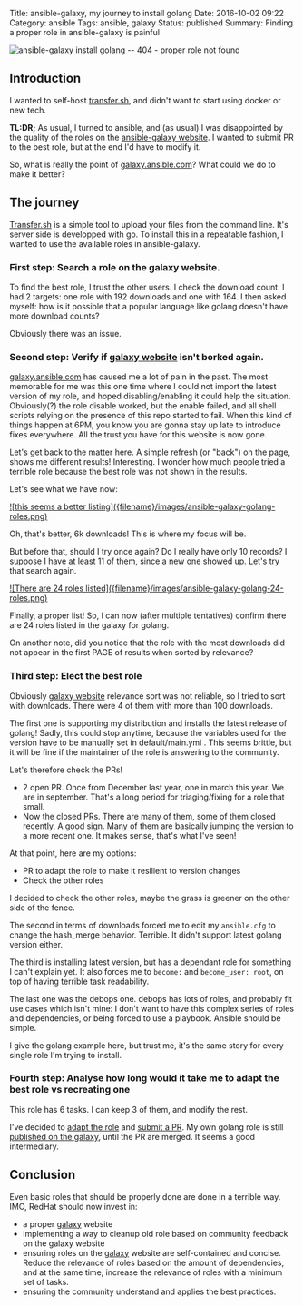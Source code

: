Title: ansible-galaxy, my journey to install golang
Date: 2016-10-02 09:22
Category: ansible
Tags: ansible, galaxy
Status: published
Summary: Finding a proper role in ansible-galaxy is painful

![ansible-galaxy install golang -- 404 - proper role not found]({filename}/images/ansible-galaxy-install-golang.png)

## Introduction

I wanted to self-host [transfer.sh][transfer.sh], and didn't want to start using docker or new tech.

**TL:DR;** As usual, I turned to ansible, and (as usual) I was disappointed by the quality of the roles on the [ansible-galaxy website][ansible-galaxy]. I wanted to submit PR to the best role, but at the end I'd have to modify it.

So, what is really the point of [galaxy.ansible.com][ansible-galaxy]? What could we do to make it better?

## The journey

[Transfer.sh][transfer.sh] is a simple tool to upload your files from the command line. It's server side is developped with go.
To install this in a repeatable fashion, I wanted to use the available roles in ansible-galaxy.

### First step: Search a role on the galaxy website.

To find the best role, I trust the other users. I check the download count.
I had 2 targets: one role with 192 downloads and one with 164.
I then asked myself: how is it possible that a popular language like golang doesn't have more download counts?

Obviously there was an issue.

### Second step: Verify if [galaxy website][ansible-galaxy] isn't borked again.

[galaxy.ansible.com][ansible-galaxy] has caused me a lot of pain in the past.
The most memorable for me was this one time where I could not import the latest version of my role, and hoped disabling/enabling it could help the situation. Obviously(?) the role disable worked, but the enable failed, and all shell scripts relying on the presence of this repo started to fail. When this kind of things happen at 6PM, you know you are gonna stay up late to introduce fixes everywhere. All the trust you have for this website is now gone.

Let's get back to the matter here. A simple refresh (or "back") on the page, shows me different results! Interesting.
I wonder how much people tried a terrible role because the best role was not shown in the results.

Let's see what we have now:

<a href="https://raw.githubusercontent.com/evrardjp/evrard.me/2d154fbf31f9666e37b578a5630394a824c08b66/content/images/ansible-galaxy-golang-roles.png">
![this seems a better listing]({filename}/images/ansible-galaxy-golang-roles.png)
</a>

Oh, that's better, 6k downloads! This is where my focus will be.

But before that, should I try once again? Do I really have only 10 records? I suppose I have at least 11 of them, since a new one showed up.
Let's try that search again.

<a href="https://raw.githubusercontent.com/evrardjp/evrard.me/2d154fbf31f9666e37b578a5630394a824c08b66/content/images/ansible-galaxy-golang-24-roles.png">
![There are 24 roles listed]({filename}/images/ansible-galaxy-golang-24-roles.png)
</a>

Finally, a proper list! So, I can now (after multiple tentatives) confirm there are 24 roles listed in the galaxy for golang.

On another note, did you notice that the role with the most downloads did not appear in the first PAGE of results when sorted by relevance?

### Third step: Elect the best role

Obviously [galaxy website][ansible-galaxy] relevance sort was not reliable, so I tried to sort with downloads.
There were 4 of them with more than 100 downloads.

The first one is supporting my distribution and installs the latest release of golang! Sadly, this could stop anytime, because the variables used for the version have to be manually set in default/main.yml . This seems brittle, but it will be fine if the maintainer of the role is answering to the community.

Let's therefore check the PRs!

* 2 open PR. Once from December last year, one in march this year. We are in september. That's a long period for triaging/fixing for a role that small.
* Now the closed PRs. There are many of them, some of them closed recently. A good sign. Many of them are basically jumping the version to a more recent one. It makes sense, that's what I've seen!

At that point, here are my options:

* PR to adapt the role to make it resilient to version changes
* Check the other roles

I decided to check the other roles, maybe the grass is greener on the other side of the fence.

The second in terms of downloads forced me to edit my ``ansible.cfg`` to change the hash_merge behavior. Terrible. It didn't support latest golang version either.

The third is installing latest version, but has a dependant role for something I can't explain yet. It also forces me to ``become:`` and ``become_user: root``, on top of having terrible task readability.

The last one was the debops one. debops has lots of roles, and probably fit use cases which isn't mine: I don't want to have this complex series of roles and dependencies, or being forced to use a playbook. Ansible should be simple.

I give the golang example here, but trust me, it's the same story for every single role I'm trying to install.

### Fourth step: Analyse how long would it take me to adapt the best role vs recreating one

This role has 6 tasks. I can keep 3 of them, and modify the rest.

I've decided to [adapt the role][evrardjp-golang-role] and [submit a PR][pr-to-initial-role]. My own golang role is still [published on the galaxy][evrardjp-golang-role-galaxy], until the PR are merged. It seems a good intermediary.

## Conclusion

Even basic roles that should be properly done are done in a terrible way. IMO, RedHat should now invest in:

*  a proper [galaxy][ansible-galaxy] website
*  implementing a way to cleanup old role based on community feedback on the galaxy website
*  ensuring roles on the [galaxy][ansible-galaxy] website are self-contained and concise. Reduce the relevance of roles based on the amount of dependencies, and at the same time, increase the relevance of roles with a minimum set of tasks.
*  ensuring the community understand and applies the best practices.

[ansible-galaxy]: https://galaxy.ansible.com
[transfer.sh]: https://github.com/dutchcoders/transfer.sh/
[evrardjp-golang-role]: https://github.com/evrardjp/ansible-golang/
[pr-to-initial-role]: https://github.com/jlund/ansible-go/pull/28
[evrardjp-golang-role-galaxy]: https://galaxy.ansible.com/evrardjp/golang/

